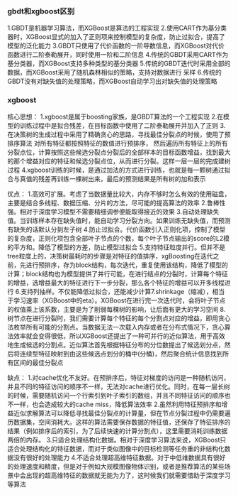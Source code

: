 
### gbdt和xgboost区别

1.GBDT是机器学习算法，而XGBoost是算法的工程实现
2.使用CART作为基分类器时，XGBoost显式的加入了正则项来控制模型的复杂度，防止过拟合，提高了模型的泛化能力
3.GBDT只使用了代价函数的一阶导数信息，而XGBoost对代价函数进行二阶泰勒展开，同时使用一阶和二阶信息
4.传统的GBDT采用CART作为基分类器，而XGBoost支持多种类型的基分类器
5.传统的GBDT迭代时采用全部的数据，而XGBoost采用了随机森林相似的策略，支持对数据进行 采样
6.传统的GBDT没有对缺失值的处理策略，而XGBoost自动学习出对缺失值的处理策略


### xgboost

核心思想：
1.xgboost是属于boosting家族，是GBDT算法的一个工程实现
2.在模型的训练过程中是拟合残差，在目标函数中使用了二阶泰勒展开并加入了正则
3.在决策树的生成过程中采用了精确贪心的思路，寻找最佳分裂点的时候，使用了预排序算法 对所有特征都按照特征的数值进行预排序， 然后遍历所有特征上的所有分裂点位，计算按照这些候选分裂点分裂后的全部样本的目标函数增益，找到最大的那个增益对应的特征和候选分裂点位，从而进行分裂。这样一层一层的完成建树过程
4.xgboost训练的时候，是通过加法的方式进行训练，也就是每一颗树通过拟合与真值的残差再训练一棵树出来，最后的预测结果是所有树的加和表示

优点：
1.高效可扩展。考虑了当数据量比较大，内存不够时怎么有效的使用磁盘，主要是结合多线程、数据压缩、分片的方法，尽可能的提高算法的效率
2.鲁棒性强。相对于深度学习模型不需要精细调参便能取得接近的效果
3.自动处理缺失值。当训练样本存在缺失值时，能自动学习分裂方向。如果训练无缺失值，而预测有缺失的话默认分到左子树
4.防止过拟合。代价函数引入正则化项，控制了模型的复杂度，正则化项包含全部叶子节点的个数，每个叶子节点输出的score的L2模的平方和。降低了模型的方差，防止模型过拟合
5.支持特征粒度并行。但并不是tree粒度上的，决策树最耗时的步骤是对特征的值排序，xgBoosting在迭代之前，先进行预排序，存为block结构，每次迭代，重复使用该结构，降低了模型的计算；block结构也为模型提供了并行可能，在进行结点的分裂时，计算每个特征的增益，选增益最大的特征进行下一步分裂，那么各个特征的增益可以开多线程进行
6.支持列抽样。不仅能降低过拟合，还能减少计算​​​​​​​
7.shrinkage（缩减），相当于学习速率（XGBoost中的eta）。XGBoost在进行完一次迭代时，会将叶子节点的权值乘上该系数，主要是为了削弱每棵树的影响，让后面有更大的学习空间
8.树节点在进行分裂时，我们需要计算每个特征的每个分割点对应的增益，即用贪心法枚举所有可能的分割点。当数据无法一次载入内存或者在分布式情况下，贪心算法效率就会变得很低，所以XGBoost还提出了一种可并行的近似算法，用于高效地生成候选的分割点。近似算法首先根据特征分布的分位数提出了候选划分点，然后将连续型特征映射到由这些候选点划分的桶中(分桶)，然后聚合统计信息找到所有区间的最佳分裂点


缺点：
1.对cache优化不友好。在预排序后，特征对梯度的访问是一种随机访问，并且不同的特征访问的顺序不一样，无法对cache进行优化。同时，在每一层长树的时候，需要随机访问一个行索引到叶子索引的数组，并且不同特征访问的顺序也不一样，也会造成较大的cache miss，降低算法效率
2.虽然利用特征预排序和增益近似求解算法可以降低寻找最佳分裂点的计算量，但在节点分裂过程中仍需要遍历数据集，空间消耗大。这样的算法需要保存数据的特征值，还保存了特征排序的结果（例如排序后的索引，为了后续快速的计算分割点），这里需要消耗训练数据两倍的内存。 
3.只适合处理结构化数据。相对于深度学习算法来说，XGBoost只适合处理结构化的特征数据，而对于类似图像中的目标检测等任务重的非结构化数据没有很好的处理能力
4.不适合处理超高维特征数据。对于中低维数据具有很好的处理速度和精度，但是对于例如大规模图像物体识别，或者是推荐算法的某些场景中会出现的超高维特征的数据就无能为力了，这时候我们就需要借助于深度学习等算法